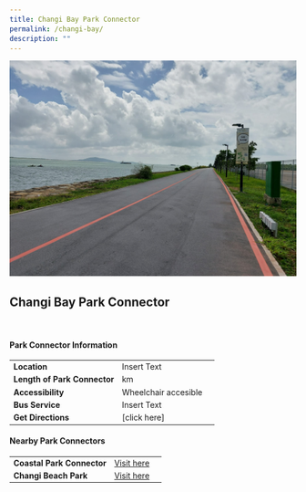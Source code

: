 ```yaml
---
title: Changi Bay Park Connector
permalink: /changi-bay/
description: ""
---
```

![Changi Bay Park Connector](/images/1692771506715.jpg)


## Changi Bay Park Connector


<br>

#### Park Connector Information

|  |  |  |
| -------- | -------- | -------- |
| **Location** | Insert Text |  |
| **Length of Park Connector** | km   |  |
| **Accessibility** | Wheelchair accesible | |
| **Bus Service** | Insert Text | |
| **Get Directions** | [click here] | |



#### Nearby Park Connectors

|   |  |  |
| -------- | -------- | -------- |
| **Coastal Park Connector** | [Visit here](pcn.gov.sg/coastal-pc) | |
| **Changi Beach Park** | [Visit here](https://www.nparks.gov.sg/gardens-parks-and-nature/parks-and-nature-reserves/changi-beach-park) | |
